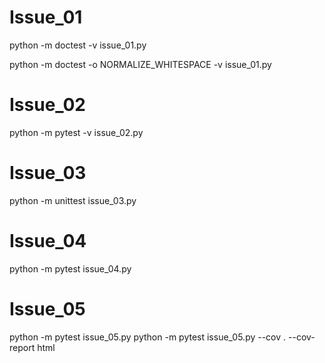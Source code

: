 # Issue_01

python -m doctest -v issue_01.py

python -m doctest -o NORMALIZE_WHITESPACE -v issue_01.py

# Issue_02

python -m pytest -v issue_02.py

# Issue_03

python -m unittest issue_03.py

# Issue_04

python -m pytest issue_04.py

# Issue_05

python -m pytest issue_05.py
python -m pytest issue_05.py --cov . --cov-report html
